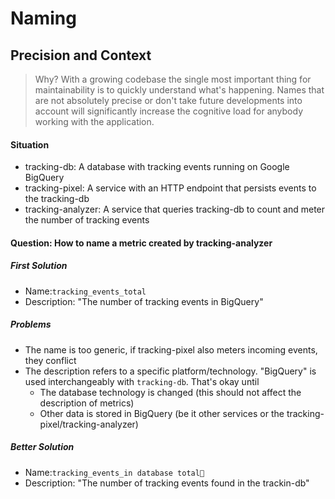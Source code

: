 # Naming

## Precision and Context

> Why? With a growing codebase the single most important thing for maintainability is to quickly understand what's happening. Names that are not absolutely precise or don't take future developments into account will significantly increase the cognitive load for anybody working with the application.

#### Situation

* tracking-db: A database with tracking events running on Google BigQuery
* tracking-pixel: A service with an HTTP endpoint that persists events to the tracking-db
* tracking-analyzer: A service that queries tracking-db to count and meter the number of tracking events

#### Question: How to name a metric created by tracking-analyzer

##### First Solution

* Name:`tracking_events_total`
* Description: "The number of tracking events in BigQuery"

##### Problems

* The name is too generic, if tracking-pixel also meters incoming events, they conflict
* The description refers to a specific platform/technology. "BigQuery" is used interchangeably with `tracking-db`.
  That's okay until
  * The database technology is changed \(this should not affect the description of metrics\)
  * Other data is stored in BigQuery \(be it other services or the tracking-pixel/tracking-analyzer\)

##### Better Solution

* Name:`tracking_events_in database total`
* Description: "The number of tracking events found in the trackin-db"



